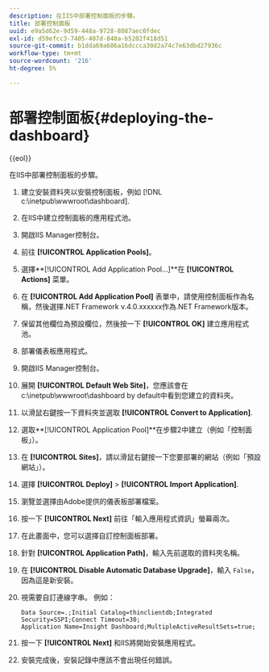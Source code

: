 ```yaml
---
description: 在IIS中部署控制面板的步驟。
title: 部署控制面板
uuid: e9a5d62e-9d59-448a-9728-8087aec0fdec
exl-id: d59efcc3-7405-407d-840a-b5202f418d51
source-git-commit: b1dda69a606a16dccca30d2a74c7e63dbd27936c
workflow-type: tm+mt
source-wordcount: '216'
ht-degree: 5%

---
```


# 部署控制面板{#deploying-the-dashboard}

{{eol}}

在IIS中部署控制面板的步驟。

1. 建立安裝資料夾以安裝控制面板，例如 [!DNL c:\inetpub\wwwroot\dashboard].
1. 在IIS中建立控制面板的應用程式池。
1. 開啟IIS Manager控制台。
1. 前往 **[!UICONTROL Application Pools]**。
1. 選擇**[!UICONTROL Add Application Pool…]**在 **[!UICONTROL Actions]** 菜單。
1. 在 **[!UICONTROL Add Application Pool]** 表單中，請使用控制面板作為名稱，然後選擇.NET Framework v.4.0.xxxxxx作為.NET Framework版本。
1. 保留其他欄位為預設欄位，然後按一下 **[!UICONTROL OK]** 建立應用程式池。
1. 部署儀表板應用程式。
1. 開啟IIS Manager控制台。
1. 展開 **[!UICONTROL Default Web Site]**，您應該會在c:\inetpub\wwwroot\dashboard by default中看到您建立的資料夾。
1. 以滑鼠右鍵按一下資料夾並選取 **[!UICONTROL Convert to Application]**.
1. 選取**[!UICONTROL Application Pool]**在步驟2中建立（例如「控制面板」）。
1. 在 **[!UICONTROL Sites]**，請以滑鼠右鍵按一下您要部署的網站（例如「預設網站」）。
1. 選擇 **[!UICONTROL Deploy]** > **[!UICONTROL Import Application]**.
1. 瀏覽並選擇由Adobe提供的儀表板部署檔案。
1. 按一下 **[!UICONTROL Next]** 前往「輸入應用程式資訊」螢幕兩次。
1. 在此畫面中，您可以選擇自訂控制面板部署。
1. 針對 **[!UICONTROL Application Path]**，輸入先前選取的資料夾名稱。
1. 在 **[!UICONTROL Disable Automatic Database Upgrade]**，輸入 `False`，因為這是新安裝。
1. 視需要自訂連線字串。 例如：

   ```
   Data Source=.;Initial Catalog=thinclientdb;Integrated Security=SSPI;Connect Timeout=30; 
   Application Name=Insight Dashboard;MultipleActiveResultSets=true;
   ```

1. 按一下 **[!UICONTROL Next]** 和IIS將開始安裝應用程式。
1. 安裝完成後，安裝記錄中應該不會出現任何錯誤。
